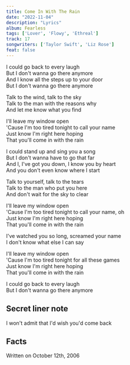 ```yaml
---
title: Come In With The Rain
date: "2022-11-04"
description: "Lyrics"
album: Fearless
tags: ['Lover', 'Flowy', 'Ethreal']
track: 17
songwriters: ['Taylor Swift', 'Liz Rose']
feat: false
---
```

<p className="verse-one">
I could go back to every laugh <br />
But I don't wanna go there anymore <br />
And I know all the steps up to your door <br />
But I don't wanna go there anymore <br />
</p>
<p className="pre-chorus">
Talk to the wind, talk to the sky <br />
Talk to the man with the reasons why <br />
And let me know what you find <br />
</p>
<p className="chorus">
I'll leave my window open <br />
'Cause I'm too tired tonight to call your name <br />
Just know I'm right here hoping <br />
That you'll come in with the rain <br />
</p>
<p className="verse-two">
I could stand up and sing you a song <br />
But I don't wanna have to go that far <br />
And I, I've got you down, I know you by heart <br />
And you don't even know where I start <br />
</p>
<p className="pre-chorus">
Talk to yourself, talk to the tears <br />
Talk to the man who put you here <br />
And don't wait for the sky to clear <br />
</p>
<p className="chorus">
I'll leave my window open <br />
'Cause I'm too tired tonight to call your name, oh <br />
Just know I'm right here hoping <br />
That you'll come in with the rain <br />
</p>
<p className="bridge">
I've watched you so long, screamed your name <br />
I don't know what else I can say <br />
</p>
<p className="chorus">
I'll leave my window open <br />
'Cause I'm too tired tonight for all these games <br />
Just know I'm right here hoping <br />
That you'll come in with the rain <br />
</p>
<p className="outro">
I could go back to every laugh <br />
But I don't wanna go there anymore <br />
</p>

## Secret liner note
I won't admit that I'd wish you'd come back

## Facts
Written on October 12th, 2006